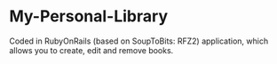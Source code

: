 # My-Personal-Library
Coded in RubyOnRails (based on SoupToBits: RFZ2) application, which allows you to create, edit and remove books.
